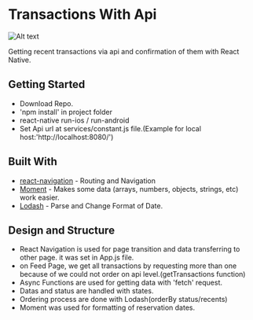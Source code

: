 # Transactions With Api 

![Alt text](https://i.ibb.co/pwhqvyz/transactions.jpg)

Getting recent transactions via api and confirmation of them with React Native.

## Getting Started

* Download Repo.
* 'npm install' in project folder
* react-native run-ios / run-android  
* Set Api url at services/constant.js file.(Example for local host:'http://localhost:8080/')


## Built With

* [react-navigation](https://reactnavigation.org/) - Routing and Navigation
* [Moment](https://momentjs.com/) - Makes some data (arrays, numbers, objects, strings, etc) work easier.
* [Lodash](https://lodash.com/) - Parse and Change Format of Date.


## Design and Structure

* React Navigation is used for page transition and data transferring to other page. it was set in App.js file.
* on Feed Page, we get all transactions by requesting more than one because of we could not order on api level.(getTransactions function) 
* Async Functions are used for getting data with 'fetch' request.
* Datas and status are handled with states.
* Ordering process are done with Lodash(orderBy status/recents)
* Moment was used for formatting of reservation dates.

